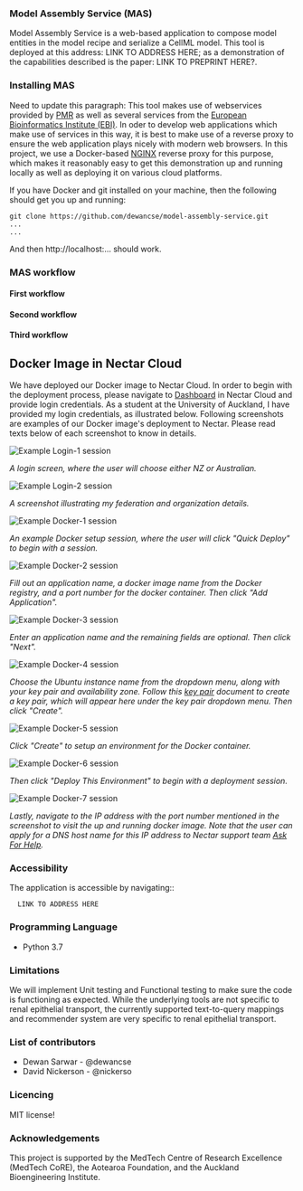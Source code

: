 ### Model Assembly Service (MAS)
Model Assembly Service is a web-based application to compose model entities in the model recipe and serialize a CellML model. This tool is deployed at this address: LINK TO ADDRESS HERE; as a demonstration of the capabilities described is the paper: LINK TO PREPRINT HERE?.

### Installing MAS
Need to update this paragraph: This tool makes use of webservices provided by [PMR](https://models.physiomeproject.org) as well as several services from the [European Bioinformatics Institute (EBI)](https://www.ebi.ac.uk/services). In oder to develop web applications which make use of services in this way, it is best to make use of a reverse proxy to ensure the web application plays nicely with modern web browsers. In this project, we use a Docker-based [NGINX](http://nginx.org/) reverse proxy for this purpose, which makes it reasonably easy to get this demonstration up and running locally as well as deploying it on various cloud platforms.

If you have Docker and git installed on your machine, then the following should get you up and running:
```
git clone https://github.com/dewancse/model-assembly-service.git
...
...
```
And then http://localhost:... should work.

### MAS workflow

#### First workflow

#### Second workflow

#### Third workflow

## Docker Image in Nectar Cloud
We have deployed our Docker image to Nectar Cloud. In order to begin with the deployment process, please navigate to [Dashboard](https://dashboard.rc.nectar.org.au/auth/login/) in Nectar Cloud and provide login credentials. As a student at the University of Auckland, I have provided my login credentials, as illustrated below. Following screenshots are examples of our Docker image's deployment to Nectar. Please read texts below of each screenshot to know in details.  

![Example Login-1 session](img/login-1.png) 

*A login screen, where the user will choose either NZ or Australian.*

![Example Login-2 session](img/login-2.png)

*A screenshot illustrating my federation and organization details.*

![Example Docker-1 session](img/docker-1.png)

*An example Docker setup session, where the user will click "Quick Deploy" to begin with a session.*

![Example Docker-2 session](img/docker-2.png)

*Fill out an application name, a docker image name from the Docker registry, and a port number for the docker container. Then click "Add Application".*

![Example Docker-3 session](img/docker-3.png)

*Enter an application name and the remaining fields are optional. Then click "Next".*

![Example Docker-4 session](img/docker-4.png)

*Choose the Ubuntu instance name from the dropdown menu, along with your key pair and availability zone. Follow this [key pair](https://support.ehelp.edu.au/support/solutions/articles/6000055376-launching-virtual-machines#Keypair) document to create a key pair, which will appear here under the key pair dropdown menu. Then click "Create".*

![Example Docker-5 session](img/docker-5.png)

*Click "Create" to setup an environment for the Docker container.*

![Example Docker-6 session](img/docker-6.png)

*Then click "Deploy This Environment" to begin with a deployment session.*

![Example Docker-7 session](img/docker-7.png)

*Lastly, navigate to the IP address with the port number mentioned in the screenshot to visit the up and running docker image. Note that the user can apply for a DNS host name for this IP address to Nectar support team [Ask For Help](https://support.ehelp.edu.au/support/home).*

### Accessibility
The application is accessible by navigating::
```
  LINK TO ADDRESS HERE
```

### Programming Language
- Python 3.7

### Limitations
We will implement Unit testing and Functional testing to make sure the code is functioning as expected. While the underlying tools are not specific to renal epithelial transport, the currently supported text-to-query mappings and recommender system are very specific to renal epithelial transport.
### List of contributors
- Dewan Sarwar - @dewancse
- David Nickerson - @nickerso

### Licencing
MIT license!

### Acknowledgements
This project is supported by the MedTech Centre of Research Excellence (MedTech CoRE), the Aotearoa Foundation, and the Auckland Bioengineering Institute.